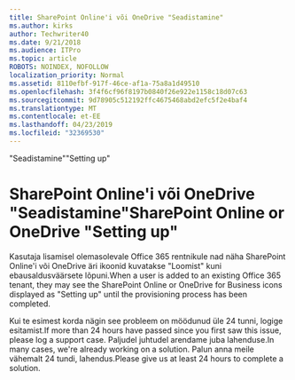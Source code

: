 ```yaml
---
title: SharePoint Online'i või OneDrive "Seadistamine"
ms.author: kirks
author: Techwriter40
ms.date: 9/21/2018
ms.audience: ITPro
ms.topic: article
ROBOTS: NOINDEX, NOFOLLOW
localization_priority: Normal
ms.assetid: 8110efbf-917f-46ce-af1a-75a8a1d49510
ms.openlocfilehash: 3f4f6cf96f8197b0840f26e922e1158c18d07c63
ms.sourcegitcommit: 9d78905c512192ffc4675468abd2efc5f2e4baf4
ms.translationtype: MT
ms.contentlocale: et-EE
ms.lasthandoff: 04/23/2019
ms.locfileid: "32369530"
---
```

<span data-ttu-id="c0115-102">"Seadistamine"</span><span class="sxs-lookup"><span data-stu-id="c0115-102">"Setting up"</span></span>

# <a name="sharepoint-online-or-onedrive-setting-up"></a><span data-ttu-id="c0115-103">SharePoint Online'i või OneDrive "Seadistamine"</span><span class="sxs-lookup"><span data-stu-id="c0115-103">SharePoint Online or OneDrive "Setting up"</span></span>

<span data-ttu-id="c0115-104">Kasutaja lisamisel olemasolevale Office 365 rentnikule nad näha SharePoint Online'i või OneDrive äri ikoonid kuvatakse "Loomist" kuni ebausaldusväärsete lõpuni.</span><span class="sxs-lookup"><span data-stu-id="c0115-104">When a user is added to an existing Office 365 tenant, they may see the SharePoint Online or OneDrive for Business icons displayed as "Setting up" until the provisioning process has been completed.</span></span>
  
<span data-ttu-id="c0115-105">Kui te esimest korda nägin see probleem on möödunud üle 24 tunni, logige esitamist.</span><span class="sxs-lookup"><span data-stu-id="c0115-105">If more than 24 hours have passed since you first saw this issue, please log a support case.</span></span> <span data-ttu-id="c0115-106">Paljudel juhtudel arendame juba lahenduse.</span><span class="sxs-lookup"><span data-stu-id="c0115-106">In many cases, we're already working on a solution.</span></span> <span data-ttu-id="c0115-107">Palun anna meile vähemalt 24 tundi, lahendus.</span><span class="sxs-lookup"><span data-stu-id="c0115-107">Please give us at least 24 hours to complete a solution.</span></span>
  

